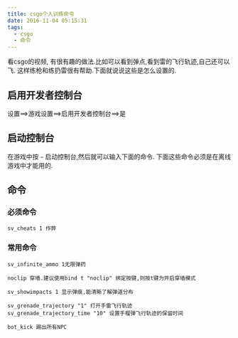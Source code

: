```yaml
---
title: csgo个人训练命令
date: 2016-11-04 05:15:31
tags:
  - csgo
  - 命令
---
```


看csgo的视频, 有很有趣的做法.比如可以看到弹点,看到雷的飞行轨迹,自己还可以飞.
这样练枪和练扔雷很有帮助.下面就说说这些是怎么设置的.

## 启用开发者控制台   

设置==>游戏设置==>启用开发者控制台==>是  

## 启动控制台    

在游戏中按 `~` 启动控制台,然后就可以输入下面的命令.
下面这些命令必须是在离线游戏中才能用的.

## 命令     
### 必须命令   

    sv_cheats 1 作弊

### 常用命令    

    sv_infinite_ammo 1无限弹药

    noclip 穿墙.建议使用bind t "noclip" 绑定按键,则按t键为开启穿墙模式

    sv_showimpacts 1 显示弹痕,能清晰了解弹道分布

    sv_grenade_trajectory "1" 打开手雷飞行轨迹
    sv_grenade_trajectory_time "10" 设置手榴弹飞行轨迹的保留时间

    bot_kick 踢出所有NPC
